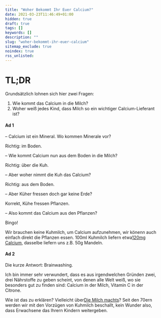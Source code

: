 ```yaml
---
title: "Woher Bekommt Ihr Euer Calcium?"
date: 2021-03-23T11:46:49+01:00
hidden: true
draft: true
tags: []
keywords: []
description: ""
slug: "woher-bekommt-ihr-euer-calcium"
sitemap_exclude: true
noindex: true
rss_unlisted:
---
```


# TL;DR

Grundsätzlich lohnen sich hier zwei Fragen:

1. Wie kommt das Calcium in die Milch?
2. Woher weiß jedes Kind, dass Milch so ein wichtiger Calcium-Lieferant ist?

#### Ad 1
– Calcium ist ein Mineral. Wo kommen Minerale vor? 

Richtig: im Boden.

– Wie kommt Calcium nun aus dem Boden in die Milch?

Richtig: über die Kuh.

– Aber woher nimmt die Kuh das Calcium? 

Richtig: aus dem Boden.

– Aber Küher fressen doch gar keine Erde?

Korrekt, Kühe fressen Pflanzen.

– Also kommt das Calcium aus den Pflanzen?

Bingo!

Wir brauchen keine Kuhmilch, um Calcium aufzunehmen, wir könenn auch einfach direkt die Pflanzen essen. 100ml Kuhmilch liefern etwa[120mg Calcium]([Quelle](https://www.deutsche-apotheker-zeitung.de/daz-az/2008/daz-3-2008/knochenstarke-ernaehrung)), dasselbe liefern uns z.B. 50g Mandeln.

#### Ad 2

Die kurze Antwort: Brainwashing.

Ich bin immer sehr verwundert, dass es aus irgendwelchen Gründen zwei, drei Nährstoffe zu geben scheint, von denen alle Welt weiß, wo sie besonders gut zu finden sind: Calcium in der Milch, Vitamin C in der Citrone.

Wie ist das zu erklären? Vielleicht über[Die Milch machts](https://www.youtube.com/watch?v=kuXbIGbnNWo)? Seit den 70ern werden wir mit den Vorzügen von Kuhmilch beschallt, kein Wunder also, dass Erwachsene das Ihrern Kindern weitergeben.